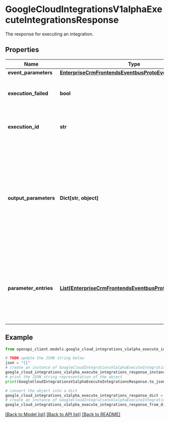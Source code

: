 # GoogleCloudIntegrationsV1alphaExecuteIntegrationsResponse

The response for executing an integration.

## Properties

Name | Type | Description | Notes
------------ | ------------- | ------------- | -------------
**event_parameters** | [**EnterpriseCrmFrontendsEventbusProtoEventParameters**](EnterpriseCrmFrontendsEventbusProtoEventParameters.md) |  | [optional] 
**execution_failed** | **bool** | Is true if any execution in the integration failed. False otherwise. | [optional] 
**execution_id** | **str** | The id of the execution corresponding to this run of integration. | [optional] 
**output_parameters** | **Dict[str, object]** | OUTPUT parameters in format of Map. Where Key is the name of the parameter. Note: Name of the system generated parameters are wrapped by backtick(&#x60;) to distinguish them from the user defined parameters. | [optional] 
**parameter_entries** | [**List[EnterpriseCrmFrontendsEventbusProtoParameterEntry]**](EnterpriseCrmFrontendsEventbusProtoParameterEntry.md) | Parameters are a part of Event and can be used to communicate between different tasks that are part of the same integration execution. | [optional] 

## Example

```python
from openapi_client.models.google_cloud_integrations_v1alpha_execute_integrations_response import GoogleCloudIntegrationsV1alphaExecuteIntegrationsResponse

# TODO update the JSON string below
json = "{}"
# create an instance of GoogleCloudIntegrationsV1alphaExecuteIntegrationsResponse from a JSON string
google_cloud_integrations_v1alpha_execute_integrations_response_instance = GoogleCloudIntegrationsV1alphaExecuteIntegrationsResponse.from_json(json)
# print the JSON string representation of the object
print(GoogleCloudIntegrationsV1alphaExecuteIntegrationsResponse.to_json())

# convert the object into a dict
google_cloud_integrations_v1alpha_execute_integrations_response_dict = google_cloud_integrations_v1alpha_execute_integrations_response_instance.to_dict()
# create an instance of GoogleCloudIntegrationsV1alphaExecuteIntegrationsResponse from a dict
google_cloud_integrations_v1alpha_execute_integrations_response_from_dict = GoogleCloudIntegrationsV1alphaExecuteIntegrationsResponse.from_dict(google_cloud_integrations_v1alpha_execute_integrations_response_dict)
```
[[Back to Model list]](../README.md#documentation-for-models) [[Back to API list]](../README.md#documentation-for-api-endpoints) [[Back to README]](../README.md)


